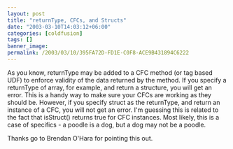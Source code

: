 ```yaml
---
layout: post
title: "returnType, CFCs, and Structs"
date: "2003-03-10T14:03:12+06:00"
categories: [coldfusion]
tags: []
banner_image: 
permalink: /2003/03/10/395FA72D-FD1E-C0F8-ACE9B431894C6222
---
```


As you know, returnType may be added to a CFC method (or tag based UDF) to enforce validity of the data returned by the method. If you specify a returnType of array, for example, and return a structure, you will get an error. This is a handy way to make sure your CFCs are working as they should be. However, if you specify struct as the returnType, and return an instance of a CFC, you will not get an error. I'm guessing this is related to the fact that isStruct()  returns true for CFC instances. Most likely, this is a case of specifics - a poodle is a dog, but a dog may not be a poodle.

Thanks go to Brendan O'Hara for pointing this out.